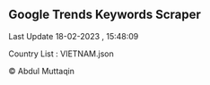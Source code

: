 

## Google Trends Keywords Scraper 
 
Last Update 18-02-2023 , 15:48:09

Country List :
VIETNAM.json



© Abdul Muttaqin 
